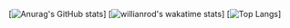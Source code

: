 
[![Anurag's GitHub stats](https://github-readme-stats.vercel.app/api?username=anticuchito&count_private=true&bg_color=1e1e2e&text_color=cdd6f4&icon_color=cba6f7&title_color=94e2d5)]
[![willianrod's wakatime stats](https://github-readme-stats.vercel.app/api/wakatime?username=anticuchito/&bg_color=1e1e2e&text_color=cdd6f4&icon_color=cba6f7&title_color=94e2d5)]
[![Top Langs](https://github-readme-stats.vercel.app/api/top-langs/?username=anticuchito&layout=compact&bg_color=1e1e2e&text_color=cdd6f4&icon_color=cba6f7&title_color=94e2d5)]
